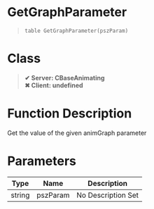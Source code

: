 # GetGraphParameter
> `table GetGraphParameter(pszParam)`
# Class
> __✔ Server: CBaseAnimating__  
> __✖ Client: undefined__  
# Function Description
Get the value of the given animGraph parameter
# Parameters
Type|Name|Description
--|--|--
string|pszParam|No Description Set
